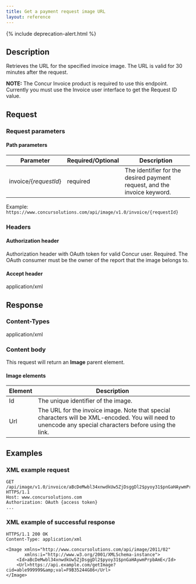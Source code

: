 ```yaml
---
title: Get a payment request image URL
layout: reference
---
```


{% include deprecation-alert.html %}

## Description
Retrieves the URL for the specified invoice image. The URL is valid for 30 minutes after the request.

**NOTE:** The Concur Invoice product is required to use this endpoint. Currently you must use the Invoice user interface to get the Request ID value.

## Request

### Request parameters

#### Path parameters

| Parameter | Required/Optional | Description |
|-----------|-----------|---------------------|
| invoice/{_requestId_} | required | The identifier for the desired payment request, and the invoice keyword. |

Example: `https://www.concursolutions.com/api/image/v1.0/invoice/{requestId}`

### Headers

#### Authorization header

Authorization header with OAuth token for valid Concur user. Required. The OAuth consumer must be the owner of the report that the image belongs to.

#### Accept header
application/xml

## Response

### Content-Types
application/xml

### Content body
This request will return an **Image** parent element.

#### Image elements

| Element |  Description |
|-----------|---------------------|
| Id | The unique identifier of the image. |
| Url | The URL for the invoice image. Note that special characters will be XML-encoded. You will need to unencode any special characters before using the link.|

## Examples

### XML example request

```http
GET /api/image/v1.0/invoice/aBcDeMwbl34xnwdkUw5ZjDsggDl2$pyoy31$pnGaHAywmPrpbAmE HTTPS/1.1
Host: www.concursolutions.com
Authorization: OAuth {access token}  
...
```

### XML example of successful response

```http
HTTPS/1.1 200 OK
Content-Type: application/xml

<Image xmlns="http://www.concursolutions.com/api/image/2011/02"
       xmlns:i="http://www.w3.org/2001/XMLSchema-instance">
    <Id>aBcDeMwbl34xnwdkUw5ZjDsggDl2$pyoy31$pnGaHAywmPrpbAmE</Id>
    <Url>https://api.example.com/getImage?cid=able999999&amp;val=F9B35244G86</Url>
</Image>
```
